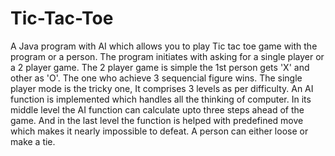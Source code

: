 # Tic-Tac-Toe
A Java program with AI which allows you to play Tic tac toe game with the program or a person.
The program initiates with asking for a single player or a 2 player game.
The 2 player game is simple the 1st person gets 'X' and other as 'O'.
The one who achieve 3 sequencial figure wins.
The single player mode is the tricky one, It comprises 3 levels as per difficulty.
An AI function is implemented which handles all the thinking of computer.
In its middle level the AI function can calculate upto three steps ahead of the game.
And in the last level the function is helped with predefined move which makes it nearly impossible to defeat.
A person can either loose or make a tie.
